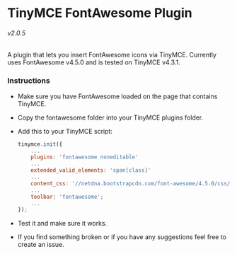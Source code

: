 # TinyMCE FontAwesome Plugin

###### v2.0.5

A plugin that lets you insert FontAwesome icons via TinyMCE. Currently uses FontAwesome v4.5.0 and is tested on TinyMCE v4.3.1.


### Instructions
- Make sure you have FontAwesome loaded on the page that contains TinyMCE.
- Copy the fontawesome folder into your TinyMCE plugins folder.
- Add this to your TinyMCE script:

    ```js
    tinymce.init({
        ...
        plugins: 'fontawesome noneditable'
        ...
        extended_valid_elements: 'span[class]'
        ...
        content_css: '//netdna.bootstrapcdn.com/font-awesome/4.5.0/css/font-awesome.min.css';
        ...
        toolbar: 'fontawesome';
        ...
    });
    ```
- Test it and make sure it works.
- If you find something broken or if you have any suggestions feel free to create an issue.
